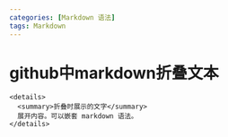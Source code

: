 ```yaml
---
categories: [Markdown 语法]
tags: Markdown
---
```



# github中markdown折叠文本
```text
<details>
  <summary>折叠时展示的文字</summary>
  展开内容。可以嵌套 markdown 语法。
</details>
```



 

 
